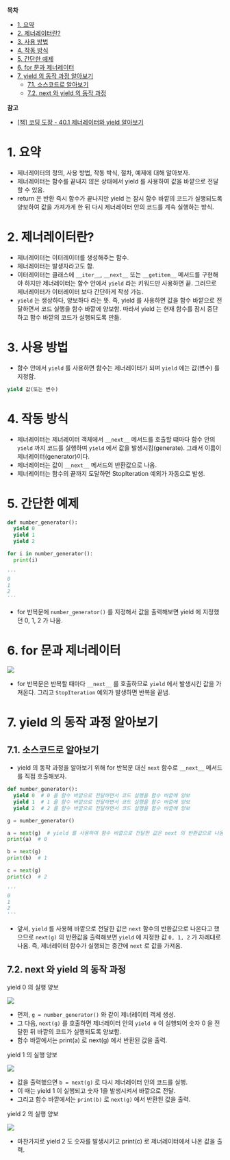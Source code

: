 **목차**

- [1. 요약](#1-요약)
- [2. 제너레이터란?](#2-제너레이터란)
- [3. 사용 방법](#3-사용-방법)
- [4. 작동 방식](#4-작동-방식)
- [5. 간단한 예제](#5-간단한-예제)
- [6. for 문과 제너레이터](#6-for-문과-제너레이터)
- [7. yield 의 동작 과정 알아보기](#7-yield-의-동작-과정-알아보기)
  - [7.1. 소스코드로 알아보기](#71-소스코드로-알아보기)
  - [7.2. next 와 yield 의 동작 과정](#72-next-와-yield-의-동작-과정)

**참고**

- [[책] 코딩 도장 - 40.1 제너레이터와 yield 알아보기](https://dojang.io/mod/page/view.php?id=2412)

# 1. 요약

- 제너레이터의 정의, 사용 방법, 작동 박식, 절차, 예제에 대해 알아보자.
- 제너레이터는 함수를 끝내지 않은 상태에서 yield 를 사용하여 값을 바깥으로 전달할 수 있음.
- return 은 반환 즉시 함수가 끝나지만 yield 는 잠시 함수 바깥의 코드가 실행되도록 양보하여 값을 가져가게 한 뒤 다시 제너레이터 안의 코드를 계속 실행하는 방식.

# 2. 제너레이터란?

- 제너레이터는 이터레이터를 생성해주는 함수.
- 제너레이터는 발생자라고도 함.
- 이터레이터는 클래스에 `__iter__`,  `__next__` 또는 `__getitem__` 메서드를 구현해야 하지만 제너레이터는 함수 안에서 `yield` 라는 키워드만 사용하면 끝. 그러므로 제너레이터가 이터레이터 보다 간단하게 작성 가능.
- `yield` 는 생상하다, 양보하다 라는 뜻. 즉, yield 를 사용하면 값을 함수 바깥으로 전달하면서 코드 실행을 함수 바깥에 양보함. 따라서 yield 는 현재 함수를 잠시 중단하고 함수 바깥의 코드가 실행되도록 만듦.

# 3. 사용 방법

- 함수 안에서 `yield` 를 사용하면 함수는 제너레이터가 되며 `yield` 에는 값(변수) 를 지정함.

``` py
yield 값(또는 변수)
```

# 4. 작동 방식

- 제너레이터는 제너레이터 객체에서 `__next__` 메서드를 호출할 떄마다 함수 안의 `yield` 까지 코드를 실행하며 `yield` 에서 값을 발생시킴(generate). 그래서 이름이 제너레이터(generator)이다.
- 제너레이터는 값이 `__next__` 메서드의 반환값으로 나옴.
- 제너레이터는 함수의 끝까지 도달하면 StopIteration 예외가 자동으로 발생.

# 5. 간단한 예제

``` py
def number_generator():
  yield 0
  yield 1
  yield 2

for i in number_generator():
  print(i)

'''
0
1
2
'''
```

- for 반복문에 `number_generator()` 를 지정해서 값을 출력해보면 yield 에 지정했던 0, 1, 2 가 나옴.

# 6. for 문과 제너레이터

![](/.uploads2/2021-10-01-00-54-57.png)

- for 반복문은 반복할 때마다 `__next__` 를 호출하므로 `yield` 에서 발생시킨 값을 가져온다. 그리고 `StopIteration` 예외가 발생하면 반복을 끝냄.

# 7. yield 의 동작 과정 알아보기

## 7.1. 소스코드로 알아보기

- yield 의 동작 과정을 알아보기 위해 for 반복문 대신 `next` 함수로 `__next__` 메서드를 직접 호출해보자.

``` py
def number_generator():
  yield 0  # 0 을 함수 바깥으로 전달하면서 코드 실행을 함수 바깥에 양보
  yield 1  # 1 을 함수 바깥으로 전달하면서 코드 실행을 함수 바깥에 양보
  yield 2  # 2 를 함수 바깥으로 전달하면서 코드 실행을 함수 바깥에 양보

g = number_generator()

a = next(g)  # yield 를 사용하여 함수 바깥으로 전달한 값은 next 의 반환값으로 나옴
print(a)  # 0

b = next(g)
print(b)  # 1

c = next(g)
print(c)  # 2

'''
0
1
2
'''
```

- 앞서, `yield` 를 사용해 바깥으로 전달한 값은 `next` 함수의 반환값으로 나온다고 했으므로 `next(g)` 의 반환값을 출력해보면 `yield` 에 지정한 값 `0, 1, 2` 가 차례대로 나옴. 즉, 제너레이터 함수가 실행되는 중간에 `next` 로 값을 가져옴.

## 7.2. next 와 yield 의 동작 과정

yield 0 의 실행 양보

![](/.uploads2/2021-10-01-01-13-02.png)

- 먼저, `g = number_generator()` 와 같이 제너레이터 객체 생성.
- 그 다음, `next(g)` 를 호출하면 제너레이터 안의 `yield 0` 이 실행되어 숫자 0 을 전달한 뒤 바깥의 코드가 실행되도록 양보함.
- 함수 바깥에서는 print(a) 로 next(g) 에서 반환된 값을 출력.

yield 1 의 실행 양보

![](/.uploads2/2021-10-01-01-16-10.png)

- 값을 출력했으면 `b = next(g)` 로 다시 제너레이터 안의 코드를 실행.
- 이 때는 yield 1 이 실행되고 숫자 1을 발생시켜서 바깥으로 전달.
- 그리고 함수 바깥에서는 `print(b)` 로 `next(g)` 에서 반환된 값을 출력.

yield 2 의 실행 양보

![](/.uploads2/2021-10-01-01-17-03.png)

- 마찬가지로 yield 2 도 숫자를 발생시키고 print(c) 로 제너레이터에서 나온 값을 출력.